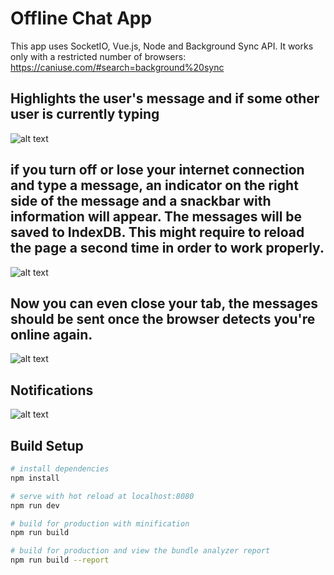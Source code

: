# Offline Chat App

This app uses SocketIO, Vue.js, Node and Background Sync API. It works only with a restricted number of browsers: https://caniuse.com/#search=background%20sync

## Highlights the user's message and if some other user is currently typing
![alt text](https://user-images.githubusercontent.com/7814311/56588768-4bca2a80-65e4-11e9-945d-31cb891e80af.png)

## if you turn off or lose your internet connection and type a message, an indicator on the right side of the message and a snackbar with information will appear. The messages will be saved to IndexDB. This might require to reload the page a second time in order to work properly.
![alt text](https://user-images.githubusercontent.com/7814311/56588910-9481e380-65e4-11e9-8243-b412541d6aba.png)

## Now you can even close your tab, the messages should be sent once the browser detects you're online again.
![alt text](https://user-images.githubusercontent.com/7814311/56588768-4bca2a80-65e4-11e9-945d-31cb891e80af.png)

## Notifications
![alt text](https://user-images.githubusercontent.com/7814311/56589082-da3eac00-65e4-11e9-9e26-1dac1b158087.png)


## Build Setup

``` bash
# install dependencies
npm install

# serve with hot reload at localhost:8080
npm run dev

# build for production with minification
npm run build

# build for production and view the bundle analyzer report
npm run build --report
```

